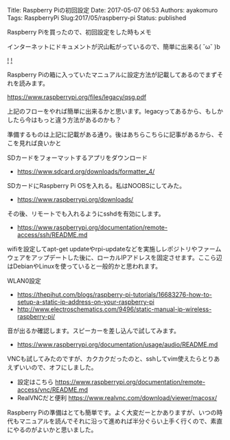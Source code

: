 Title: Raspberry Piの初回設定
Date: 2017-05-07 06:53
Authors: ayakomuro
Tags:  RaspberryPi
Slug:2017/05/raspberry-pi
Status: published

Raspberry Piを買ったので、初回設定をした時もメモ  

インターネットにドキュメントが沢山転がっているので、簡単に出来る( ˇωˇ )b

[!](http://code.popowa.com/damdum/wp-content/uploads/2017/05/25E3-2582-25BF-25E3-2582-2599-25E3-2582-25A6-25E3-2583-25B3-25E3-2583-25AD-25E3-2583-25BC-25E3-2583-2588-25E3-2582-2599.png)
[!](http://code.popowa.com/damdum/wp-content/uploads/2017/05/25E3-2582-25BF-25E3-2582-2599-25E3-2582-25A6-25E3-2583-25B3-25E3-2583-25AD-25E3-2583-25BC-25E3-2583-2588-25E3-2582-2599.png)


Raspberry
Piの箱に入っていたマニュアルに設定方法が記載してあるのでまずそれを読みます。

<https://www.raspberrypi.org/files/legacy/qsg.pdf>

上記のフローをやれば簡単に出来るかと思います。legacyってあるから、もしかしたら今はもっと違う方法があるのかも？

準備するものは上記に記載がある通り。後はあちらこちらに記事があるから、そこを見れば良いかと

SDカードをフォーマットするアプリをダウンロード

-   <https://www.sdcard.org/downloads/formatter_4/>

SDカードにRaspberry Pi OSを入れる。私はNOOBSにしてみた。

-   <https://www.raspberrypi.org/downloads/>

その後、リモートでも入れるようにsshdを有効にします。

-   <https://www.raspberrypi.org/documentation/remote-access/ssh/README.md>



wifiを設定してapt-get
updateやrpi-updateなどを実施しレポジトリやファームウェアをアップデートした後に、ローカルIPアドレスを固定させます。ここら辺はDebianやLinuxを使っていると一般的かと思われます。

WLAN0設定

-   <https://thepihut.com/blogs/raspberry-pi-tutorials/16683276-how-to-setup-a-static-ip-address-on-your-raspberry-pi>
-   <http://www.electroschematics.com/9496/static-manual-ip-wireless-raspberry-pi/>

音が出るか確認します。スピーカーを差し込んで試してみます。

-   <https://www.raspberrypi.org/documentation/usage/audio/README.md>

VNCも試してみたのですが、カクカクだったのと、sshしてvim使えたらとりあえずいいので、オフにしました。

-   設定はこちら <https://www.raspberrypi.org/documentation/remote-access/vnc/README.md>
-   RealVNCだと便利 <https://www.realvnc.com/download/viewer/macosx/>

Raspberry
Piの準備はとても簡単です。よく大変だーとかありますが、いつの時代もマニュアルを読んでそれに沿って進めれば半分ぐらい上手く行くので、素直にやるのがよいかと思いました。
